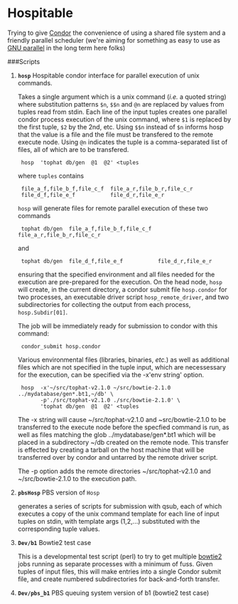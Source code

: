 # Hospitable

Trying to give [Condor](https://research.cs.wisc.edu/htcondor/) the convenience of using a shared file system and a friendly parallel scheduler (we're aiming for something as easy to use as [GNU parallel](https://www.gnu.org/software/parallel/) in the long term here folks)


###Scripts

1. **`hosp`** Hospitable condor interface for parallel execution of unix commands.

   Takes a single argument which is a unix command (*i.e.* a quoted string) where substitution patterns `$n`, `$$n` and `@n` are replaced by values from tuples read from stdin.  Each line of the input tuples creates one parallel condor process execution of the unix command, where `$1` is replaced by the first tuple, `$2` by the 2nd, etc.  Using `$$n` instead of `$n` informs hosp that the value is a file and the file must be transfered to the remote execute node. Using `@n` indicates the tuple is a comma-separated list of files, all of which are to be transfered.


        hosp  'tophat db/gen  @1  @2' <tuples

    
   where `tuples` contains
    
        file_a_f,file_b_f,file_c_f  file_a_r,file_b_r,file_c_r
        file_d_f,file_e_f           file_d_r,file_e_r
    
   `hosp` will generate files for remote parallel execution of these two commands

        tophat db/gen  file_a_f,file_b_f,file_c_f  file_a_r,file_b_r,file_c_r

   and
    
        tophat db/gen  file_d_f,file_e_f           file_d_r,file_e_r
    
   ensuring that the specified environment and all files needed for the execution are pre-prepared for the execution. On the head node, `hosp` will create, in the current directory, a condor submit file `hosp.condor` for two processes, an executable driver script  `hosp_remote_driver`, and two subdirectories for collecting the output from each process, `hosp.Subdir[01]`.

   The job will be immediately ready for submission to condor with this command:
    
        condor_submit hosp.condor


   Various environmental files (libraries, binaries, *etc.*) as well as additional files which are not specified in the tuple input, which are necessessary for the execution, can be specified via the -x'env string' option.
    
        hosp  -x'~/src/tophat-v2.1.0 ~/src/bowtie-2.1.0 ../mydatabase/gen*.bt1,~/db' \
              -p'./src/tophat-v2.1.0 ./src/bowtie-2.1.0' \
              'tophat db/gen  @1  @2' <tuples

   The -x string will cause ~/src/tophat-v2.1.0 and ~src/bowtie-2.1.0 to be transferred to the execute node before the specfied command is run, as well as files matching the glob ../mydatabase/gen*.bt1 which will be placed in a subdirectory ~/db created on the remote node.  This transfer is effected by creating a tarball on the host machine that will be transferred over by condor and untarred by the remote driver script.
   
   The -p option adds the remote directories ~/src/tophat-v2.1.0 and ~/src/bowtie-2.1.0 to the execution path.
   
2. **`pbsHosp`**  PBS version of `Hosp`

    generates a series of scripts for submission with qsub, each of which executes a copy of the unix command template for each line of input tuples on stdin, with template args ($1,$2,...) substituted with the corresponding tuple values.

3. **`Dev/b1`**  Bowtie2 test case

    This is a developmental test script (perl) to try to get multiple [bowtie2](http://bowtie-bio.sourceforge.net/bowtie2/index.shtml) jobs running as separate processes with a minimum of fuss.  Given tuples of input files, this will make entries into a single Condor submit file, and create numbered subdirectories for back-and-forth transfer.

4. **`Dev/pbs_b1`**  PBS queuing system version of b1 (bowtie2 test case)

